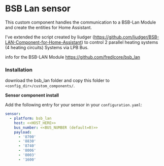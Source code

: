 # BSB Lan sensor 

This custom component handles the communication to a BSB-Lan Module and create the entities for Home Assistant.

I've extended the script created by liudger (https://github.com/liudger/BSB-LAN-Component-for-Home-Assistant)
to control 2 parallel heating systems (4 heating circuits) Systems via LPB Bus.

info for the BSB-LAN Module
https://github.com/fredlcore/bsb_lan





### Installation

download the bsb_lan folder and
copy this folder to `<config_dir>/custom_components/`.

<B> Sensor component install </B>

Add the following entry for your sensor in your `configuration.yaml`:

```yaml
sensor:
  - platform: bsb_lan
    host: <<HOST_HERE>>
    bus_number: <<BUS_NUMBER (default=0)>>
    payload: 
      - '8700'
      - '8830'
      - '8740'
      - '8006'
      - '8003'
      - '1600'



